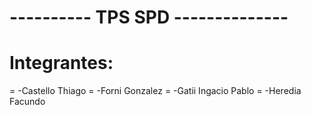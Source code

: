 # ---------- TPS SPD --------------


# Integrantes:
=  -Castello Thiago
=  -Forni Gonzalez
=  -Gatii Ingacio Pablo
=  -Heredia Facundo

